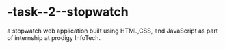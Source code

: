 # -task--2--stopwatch
a stopwatch web application built using HTML,CSS, and JavaScript as part of internship at prodigy InfoTech.
